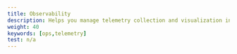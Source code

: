 ```yaml
---
title: Observability
description: Helps you manage telemetry collection and visualization in a running mesh.
weight: 40
keywords: [ops,telemetry]
test: n/a
---
```

